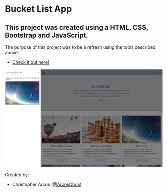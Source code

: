 # Bucket List App
## This project was created using a HTML, CSS, Bootstrap and JavaScript.

The purpose of this project was to be a refresh using the tools described above.

- [Check it out here!](https://arcoschris.github.io/BucketListApp/)

<p align="center">
<img src='resources/bucketListImg.png'/>
</p>

Created by: 
- Christopher Arcos ([@ArcosChris](https://github.com/ArcosChris)) 